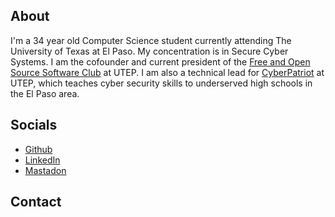 ## About

I'm a 34 year old Computer Science student currently attending The University of Texas at El Paso. My concentration is in Secure Cyber Systems. I am the cofounder and current president of the [Free and Open Source Software Club](https://github.com/FOSS-club-UTEP/) at UTEP. I am also a technical lead for [CyberPatriot](https://www.uscyberpatriot.org/) at UTEP, which teaches cyber security skills to underserved high schools in the El Paso area.


## Socials

- [Github](https://www.github.com/toastloop)
- [LinkedIn](https://www.linkedin.com/in/toastloop/)
- [Mastadon](phpc.social/@toastloop)

## Contact
